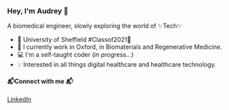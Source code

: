 ### Hey, I'm Audrey 👋
A biomedical engineer, slowly exploring the world of ✨Tech✨

- 🏫 University of Sheffield #Classof2021🎊
- 🔬 I currently work in Oxford, in Biomaterials and Regenerative Medicine.
- 💻 I'm a self-taught coder (in progress...)
- 💡 Interested in all things digital healthcare and healthcare technology.

#### 📬Connect with me 📬
[LinkedIn](https://www.linkedin.com/in/audreyhtwesigye/)

